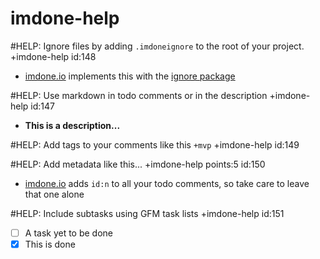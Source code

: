 imdone-help
====

#HELP: Ignore files by adding `.imdoneignore` to the root of your project. +imdone-help id:148
- [imdone.io](https://imdone.io) implements this with the [ignore package](https://www.npmjs.com/package/ignore)

#HELP: Use markdown in todo comments or in the description +imdone-help id:147
- **This is a description...**

#HELP: Add tags to your comments like this `+mvp` +imdone-help id:149

#HELP: Add metadata like this... +imdone-help points:5 id:150
- [imdone.io](https://imdone.io) adds `id:n` to all your todo comments, so take care to leave that one alone

#HELP: Include subtasks using GFM task lists +imdone-help id:151
- [ ] A task yet to be done
- [x] This is done
